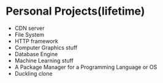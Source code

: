 # Personal Projects(lifetime)
- CDN server 
- File System 
- HTTP framework 
- Computer Graphics stuff
- Database Engine
- Machine Learning stuff 
- A Package Manager for a Programming Language or OS
- Duckling clone 
  
